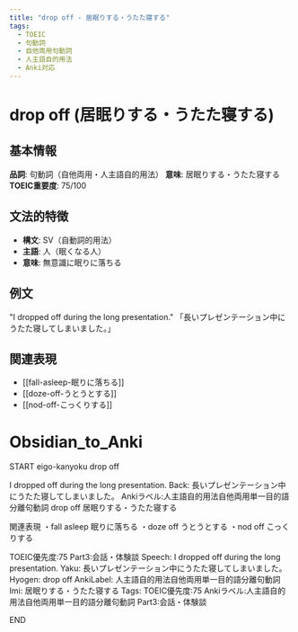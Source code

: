 ```yaml
---
title: "drop off - 居眠りする・うたた寝する"
tags:
  - TOEIC
  - 句動詞
  - 自他両用句動詞
  - 人主語自的用法
  - Anki対応
---
```


# drop off (居眠りする・うたた寝する)

## 基本情報
**品詞**: 句動詞（自他両用・人主語自的用法）
**意味**: 居眠りする・うたた寝する
**TOEIC重要度**: 75/100

## 文法的特徴
- **構文**: SV（自動詞的用法）
- **主語**: 人（眠くなる人）
- **意味**: 無意識に眠りに落ちる

## 例文
"I dropped off during the long presentation."
「長いプレゼンテーション中にうたた寝してしまいました。」

## 関連表現
- [[fall-asleep-眠りに落ちる]]
- [[doze-off-うとうとする]]
- [[nod-off-こっくりする]]

# Obsidian_to_Anki
START
eigo-kanyoku
drop off

I dropped off during the long presentation.
Back: 
長いプレゼンテーション中にうたた寝してしまいました。
Ankiラベル:人主語自的用法自他両用単一目的語分離句動詞
drop off
居眠りする・うたた寝する

関連表現
・fall asleep 眠りに落ちる
・doze off うとうとする
・nod off こっくりする

TOEIC優先度:75
Part3:会話・体験談
Speech: I dropped off during the long presentation.
Yaku: 長いプレゼンテーション中にうたた寝してしまいました。
Hyogen: drop off
AnkiLabel: 人主語自的用法自他両用単一目的語分離句動詞
Imi: 居眠りする・うたた寝する
Tags: TOEIC優先度:75 Ankiラベル:人主語自的用法自他両用単一目的語分離句動詞 Part3:会話・体験談
<!--ID: 1752935254248-->
END 
